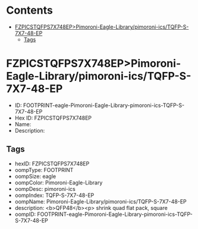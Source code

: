 



Contents
========

* [FZPICSTQFPS7X748EP>Pimoroni-Eagle-Library/pimoroni-ics/TQFP-S-7X7-48-EP](#fzpicstqfps7x748eppimoroni-eagle-librarypimoroni-icstqfp-s-7x7-48-ep)
	* [Tags](#tags)

# FZPICSTQFPS7X748EP>Pimoroni-Eagle-Library/pimoroni-ics/TQFP-S-7X7-48-EP

- ID: FOOTPRINT-eagle-Pimoroni-Eagle-Library-pimoroni-ics-TQFP-S-7X7-48-EP
- Hex ID: FZPICSTQFPS7X748EP
- Name: 
- Description: 

## Tags

- hexID: FZPICSTQFPS7X748EP
- oompType: FOOTPRINT
- oompSize: eagle
- oompColor: Pimoroni-Eagle-Library
- oompDesc: pimoroni-ics
- oompIndex: TQFP-S-7X7-48-EP
- oompName: Pimoroni-Eagle-Library/pimoroni-ics/TQFP-S-7X7-48-EP
- description: &lt;b&gt;QFP48&lt;/b&gt;&lt;p&gt;
shrink quad flat pack, square
- oompID: FOOTPRINT-eagle-Pimoroni-Eagle-Library-pimoroni-ics-TQFP-S-7X7-48-EP
